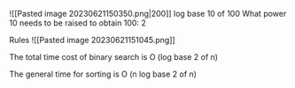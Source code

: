 
![[Pasted image 20230621150350.png|200]]
log base 10 of 100
What power 10 needs to be raised to obtain 100: 2

Rules
![[Pasted image 20230621151045.png]]

The total time cost of binary search is O (log base 2 of n)

The general time for sorting is  O (n log base 2 of n)


